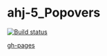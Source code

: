 # ahj-5_Popovers

[![Build status](https://ci.appveyor.com/api/projects/status/5vs4lemfxk0fsi56?svg=true)](https://ci.appveyor.com/project/SergeStepanov/ahj-5-popovers)

[gh-pages](https://sergestepanov.github.io/ahj-5_Popovers/)